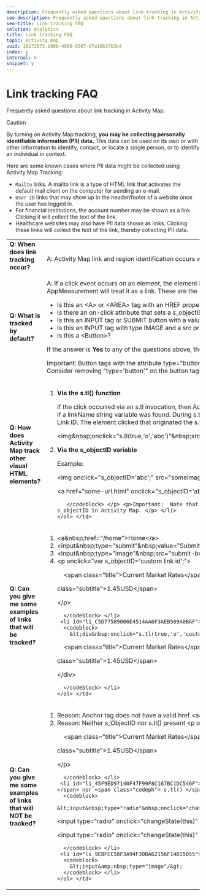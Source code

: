 ```yaml
---
description: Frequently asked questions about link tracking in Activity Map.
seo-description: Frequently asked questions about link tracking in Activity Map.
seo-title: Link tracking FAQ
solution: Analytics
title: Link tracking FAQ
topic: Activity map
uuid: 10172073-b98b-4950-8397-67a18b37b3b4
index: y
internal: n
snippet: y
---
```


# Link tracking FAQ

Frequently asked questions about link tracking in Activity Map.

>[!CAUTION]
>
>By turning on Activity Map tracking, **you may be** **collecting personally identifiable information (PII) data.** This data can be used on its own or with other information to identify, contact, or locate a single person, or to identify an individual in context. 
>
>Here are some known cases where PII data might be collected using Activity Map Tracking: 
>
>* `Mailto` links. A mailto link is a type of HTML link that activates the default mail client on the computer for sending an e-mail. 
>* `User ID` links that may show up in the header/footer of a website once the user has logged in. 
>* For financial institutions, the account number may be shown as a link. Clicking it will collect the text of the link. 
>* Healthcare websites may also have PII data shown as links. Clicking these links will collect the text of the link, thereby collecting PII data. 
>

<table id="table_0951EAC617344156BAE43000CCD838AF"> 
 <tbody> 
  <tr> 
   <td colname="col1"> <b>Q: When does link tracking occur?</b> <p> </p> </td> 
   <td colname="col2"> A: Activity Map link and region identification occurs when users click on a page. </td> 
  </tr> 
  <tr> 
   <td colname="col1"> <b>Q: What is tracked by default?</b> <p> </p> </td> 
   <td colname="col2"> A: If a click event occurs on an element, the element has to pass some checks to determine if AppMeasurement will treat it as a link. These are the checks: 
    <ul id="ul_81B9A5A7F8534E71AEF68F2199A154F0"> 
     <li id="li_49F6DDD9DC124AE5846EC5B7D7BEA20E">Is this an &lt;A&gt; or &lt;AREA&gt; tag with an HREF property? </li> 
     <li id="li_77828D24D54343E5B9A1FF7345221781">Is there an on-click attribute that sets a s_objectID variable? </li> 
     <li id="li_D4B0AEEEA58A4F82A1BCBD3971A60D02">Is this an INPUT tag or SUBMIT button with a value or child text? </li> 
     <li id="li_F7ABE88308E1413E9B9C2224DEC91BAB">Is this an INPUT tag with type IMAGE and a src property? </li> 
     <li id="li_F34A0C986E8040109A1DDF88C26E56D5">Is this a &lt;Button&gt;? </li> 
    </ul> <p>If the answer is <b>Yes</b> to any of the questions above, then the element is treated as a link and will be tracked. </p> <p>Important:  Button tags with the attribute type="button" are not considered to be links by AppMeasurement. Consider removing "type='button'" on the button tags and adding role="button" or submit="button" instead. </p> </td> 
  </tr> 
  <tr> 
   <td colname="col1"> <b>Q: How does Activity Map track other visual HTML elements?</b> </td> 
   <td colname="col2"> 
    <ol id="ol_DA3AED165CFF44B08DFB386D4DEE26C5"> 
     <li id="li_E3E3F498F37B4FADAFDA39CCAE41511F"> <b>Via the <span class="codeph"> s.tl() </span> function</b> <p>If the click occurred via an s.tl invocation, then Activity Map will also receive this click event and determine if a linkName string variable was found. During s.tl execution, that linkName will be set as the Activity Map Link ID. The element clicked that originated the s.tl() call will be used to determine the region. Example: </p> <p> 
       <codeblock>
         &lt;img&amp;nbsp;onclick="s.tl(true,'o','abc')"&amp;nbsp;src="someimageurl.png"/&gt; 
       </codeblock> </p> </li> 
     <li id="li_A93725B810FE408BA5E6B267CF8CEAE5"> <b>Via the <span class="codeph"> s_objectID </span> variable</b> <p>Example: </p> <p> 
       <codeblock>
         &lt;img&nbsp;onclick="s_objectID='abc';"&nbsp;src="someimageurl.png"/&gt; 
        
&lt;a&nbsp;href="some-url.html"&nbsp;onclick="s_objectID='abc';"&nbsp;&gt;Link&nbsp;Text&nbsp;Here&lt;/a&gt;

       </codeblock> </p> <p>Important:  Note that a trailing semicolon (;) is required when using s_objectID in Activity Map. </p> </li> 
    </ol> </td> 
  </tr> 
  <tr> 
   <td colname="col1"> <b>Q: Can you give me some examples of links that will be tracked?</b> </td> 
   <td colname="col2"> 
    <ol id="ol_697E5CE0B84D4A309DD80670697A02BA"> 
     <li id="li_2C511EFD10F14F438B1F3A1BAB4B45E0"> 
      <codeblock>
        &lt;a&amp;nbsp;href="/home"&gt;Home&lt;/a&gt; 
      </codeblock> </li> 
     <li id="li_76F3DB36ED734132A2386871E6EB4929"> 
      <codeblock>
        &lt;input&amp;nbsp;type="submit"&amp;nbsp;value="Submit"/&gt; 
      </codeblock> </li> 
     <li id="li_10CF9EDA224645169E7CDF74956DB98B"> 
      <codeblock>
        &lt;input&amp;nbsp;type="image"&amp;nbsp;src="submit-button.png"/&gt; 
      </codeblock> </li> 
     <li id="li_9FA171D7F49547E798DE21869F73A402"> 
      <codeblock>
        &lt;p&nbsp;onclick="var&nbsp;s_objectID='custom&nbsp;link&nbsp;id';"&gt; 
       
&nbsp;&nbsp;&nbsp;&nbsp;&lt;span&nbsp;class="title"&gt;Current&nbsp;Market&nbsp;Rates&lt;/span&gt;&lt;span&nbsp; 
       
class="subtitle"&gt;1.45USD&lt;/span&gt; 
       
&lt;/p&gt;

      </codeblock> </li> 
     <li id="li_C5D77589006E4514AA6F3AEB509A0BAF"> 
      <codeblock>
        &lt;div&nbsp;onclick="s.tl(true,'o','custom&nbsp;link&nbsp;id')"&gt; 
       
&nbsp;&nbsp;&nbsp;&nbsp;&lt;span&nbsp;class="title"&gt;Current&nbsp;Market&nbsp;Rates&lt;/span&gt;&lt;span&nbsp; 
       
class="subtitle"&gt;1.45USD&lt;/span&gt; 
       
&lt;/div&gt;

      </codeblock> </li> 
    </ol> </td> 
  </tr> 
  <tr> 
   <td colname="col1"> <b>Q: Can you give me some examples of links that will NOT be tracked?</b> </td> 
   <td colname="col2"> 
    <ol id="ol_CDFDB572F76B4F68A64B66A6B0237547"> 
     <li id="li_99372060646B43EF94C13A9C682CE693">Reason: Anchor tag does not have a valid href 
      <codeblock>
        &lt;a&amp;nbsp;name="innerAnchor"&gt;Section&amp;nbsp;header&lt;/a&gt; 
      </codeblock> </li> 
     <li id="li_736A5F7DC2D74B4DA1CECEE3AD10EB19">Reason: Neither <span class="codeph"> s_ObjectID </span> nor <span class="codeph"> s.tl() </span> present 
      <codeblock>
        &lt;p&nbsp;onclick="showPanel('market&nbsp;rates')"&gt; 
       
&nbsp;&nbsp;&nbsp;&nbsp;&lt;span&nbsp;class="title"&gt;Current&nbsp;Market&nbsp;Rates&lt;/span&gt;&lt;span&nbsp; 
       
class="subtitle"&gt;1.45USD&lt;/span&gt; 
       
&lt;/p&gt;

      </codeblock> </li> 
     <li id="li_45F9ED97140F47F99F8C167BC1DC546F">Reason: Neither <span class="codeph"> s_ObjectID </span> nor <span class="codeph"> s.tl() </span> present 
      <codeblock>
        &lt;input&nbsp;type="radio"&nbsp;onclick="changeState(this)"&nbsp;name="group1"&nbsp;value="A"/&gt; 
       
&lt;input&nbsp;type="radio"&nbsp;onclick="changeState(this)"&nbsp;name="group1"&nbsp;value="B"/&gt; 
       
&lt;input&nbsp;type="radio"&nbsp;onclick="changeState(this)"&nbsp;name="group1"&nbsp;value="C"/&gt;

      </codeblock> </li> 
     <li id="li_9EBFCC58F3A94F30BA62156F14B15D55">Reason: src property is missing a form input element 
      <codeblock>
        &lt;input&amp;nbsp;type="image"/&gt; 
      </codeblock> </li> 
    </ol> </td> 
  </tr> 
 </tbody> 
</table>

